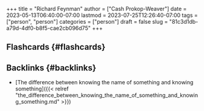 +++
title = "Richard Feynman"
author = ["Cash Prokop-Weaver"]
date = 2023-05-13T06:40:00-07:00
lastmod = 2023-07-25T12:26:40-07:00
tags = ["person", "person"]
categories = ["person"]
draft = false
slug = "81c3d1db-a79d-4df0-b8f5-cae2cb096d75"
+++

## Flashcards {#flashcards}


## Backlinks {#backlinks}

-   [The difference between knowing the name of something and knowing something]({{< relref "the_difference_between_knowing_the_name_of_something_and_knowing_something.md" >}})
